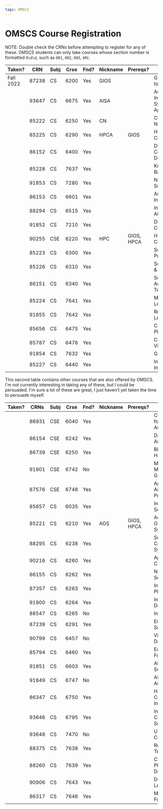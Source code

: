 ```yaml
---
tags: OMSCS
---
```


# OMSCS Course Registration

NOTE: Double check the CRNs before attempting to register for any of these. OMSCS students can only take courses whose section number is formatted `O\d\d`, such as `O01`, `O02`, `O03`, etc.

| Taken?    | CRN   | Subj | Crse | Fnd? | Nickname | Prereqs?   | Title                                      |
| --------- | ----- | ---- | ---- | ---- | -------- | ---------- | ------------------------------------------ |
| Fall 2022 | 87238 | CS   | 6200 | Yes  | GIOS     |            | Graduate Intro to OS                       |
|           | 93647 | CS   | 6675 | Yes  | AISA     |            | Advanced Internet Systems and Applications |
|           | 85222 | CS   | 6250 | Yes  | CN       |            | Computer Networks                          |
|           | 85225 | CS   | 6290 | Yes  | HPCA     | GIOS       | High Perform Comput Arch                   |
|           | 86152 | CS   | 6400 | Yes  |          |            | DB Sys Concepts & Design                   |
|           | 85228 | CS   | 7637 | Yes  |          |            | Knowledge-Based AI                         |
|           | 91853 | CS   | 7280 | Yes  |          |            | Network Science                            |
|           | 86153 | CS   | 6601 | Yes  |          |            | Artificial Intelligence                    |
|           | 88294 | CS   | 6515 | Yes  |          |            | Intro to Grad Algorithms                   |
|           | 91852 | CS   | 7210 | Yes  |          |            | Distributed Computing                      |
|           | 90255 | CSE  | 6220 | Yes  | HPC      | GIOS, HPCA | High Perform Computing                     |
|           | 85223 | CS   | 6300 | Yes  |          |            | Software Dev Process                       |
|           | 85226 | CS   | 6310 | Yes  |          |            | Software Arch & Design                     |
|           | 86151 | CS   | 6340 | Yes  |          |            | Software Analysis & Test                   |
|           | 85224 | CS   | 7641 | Yes  |          |            | Machine Learning                           |
|           | 91855 | CS   | 7642 | Yes  |          |            | Reinforcement Learning                     |
|           | 85656 | CS   | 6475 | Yes  |          |            | Comp. Photography                          |
|           | 85787 | CS   | 6476 | Yes  |          |            | Computer Vision                            |
|           | 91854 | CS   | 7632 | Yes  |          |            | Game AI                                    |
|           | 85227 | CS   | 6440 | Yes  |          |            | Intro Health Informatics                   |

This second table contains other courses that are also offered by OMSCS. I'm not currently interesting in taking any of these, but I could be persuaded. I'm sure a lot of these are great, I just haven't yet taken the time to persuade myself.

| Taken? | CRNs  | Subj | Crse | Fnd? | Nickname | Prereqs?   | Title                      |
| ------ | ----- | ---- | ---- | ---- | -------- | ---------- | -------------------------- |
|        | 86931 | CSE  | 6040 | Yes  |          |            | Computing for Data Analy   |
|        | 86154 | CSE  | 6242 | Yes  |          |            | Data & Visual Analytics    |
|        | 86739 | CSE  | 6250 | Yes  |          |            | Big Data Health            |
|        | 91901 | CSE  | 6742 | No   |          |            | Mod, Sim & Military Gaming |
|        | 87576 | CSE  | 6748 | Yes  |          |            | Appld Analytics Pract      |
|        | 85657 | CS   | 6035 | Yes  |          |            | Intro To Info Security     |
|        | 85221 | CS   | 6210 | Yes  | AOS      | GIOS, HPCA | Adv Operating Systems      |
|        | 88295 | CS   | 6238 | Yes  |          |            | Secure Computer Systems    |
|        | 90216 | CS   | 6260 | Yes  |          |            | Applied Cryptography       |
|        | 86155 | CS   | 6262 | Yes  |          |            | Network Security           |
|        | 87357 | CS   | 6263 | Yes  |          |            | Intro Cyber Phys Sys Sec   |
|        | 91900 | CS   | 6264 | Yes  |          |            | Infosec Labs: Defenses     |
|        | 88547 | CS   | 6265 | No   |          |            | Info Sec Lab               |
|        | 87239 | CS   | 6291 | Yes  |          |            | Embedded Software Opt.     |
|        | 90799 | CS   | 6457 | No   |          |            | Video Game Design          |
|        | 85794 | CS   | 6460 | Yes  |          |            | Educ Tech-Foundations      |
|        | 91851 | CS   | 6603 | Yes  |          |            | AI Ethics Society          |
|        | 91849 | CS   | 6747 | No   |          |            | ADV Malware Analysis       |
|        | 86347 | CS   | 6750 | Yes  |          |            | Human-Computer Interact    |
|        | 93646 | CS   | 6795 | Yes  |          |            | Intro-Cognitive Science    |
|        | 93648 | CS   | 7470 | No   |          |            | Ubiquitous Computing       |
|        | 88375 | CS   | 7638 | Yes  |          |            | Robotics: AI Techniques    |
|        | 88260 | CS   | 7639 | Yes  |          |            | Cyber Physical Design      |
|        | 90906 | CS   | 7643 | Yes  |          |            | Deep Learning              |
|        | 86317 | CS   | 7646 | Yes  |          |            | Mach Learn For Trading     |